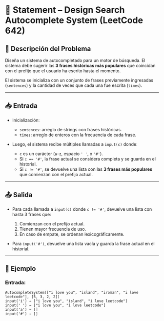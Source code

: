 # 📝 Statement – Design Search Autocomplete System (LeetCode 642)

## 🧩 Descripción del Problema

Diseña un sistema de autocompletado para un motor de búsqueda. El sistema debe sugerir las **3 frases históricas más populares** que coincidan con el prefijo que el usuario ha escrito hasta el momento.

El sistema se inicializa con un conjunto de frases previamente ingresadas (`sentences`) y la cantidad de veces que cada una fue escrita (`times`).

---

## 📥 Entrada

- Inicialización:
  - `sentences`: arreglo de strings con frases históricas.
  - `times`: arreglo de enteros con la frecuencia de cada frase.

- Luego, el sistema recibe múltiples llamadas a `input(c)` donde:
  - `c` es un carácter (`a`–`z`, espacio `' '`, o `'#'`).
  - Si `c == '#'`, la frase actual se considera completa y se guarda en el historial.
  - Si `c != '#'`, se devuelve una lista con las **3 frases más populares** que comienzan con el prefijo actual.

---

## 📤 Salida

- Para cada llamada a `input(c)` donde `c != '#'`, devuelve una lista con hasta 3 frases que:
  1. Comienzan con el prefijo actual.
  2. Tienen mayor frecuencia de uso.
  3. En caso de empate, se ordenan lexicográficamente.

- Para `input('#')`, devuelve una lista vacía y guarda la frase actual en el historial.

---

## 🧠 Ejemplo

### Entrada:
```plaintext
AutocompleteSystem(["i love you", "island", "iroman", "i love leetcode"], [5, 3, 2, 2])
input('i') → ["i love you", "island", "i love leetcode"]
input(' ') → ["i love you", "i love leetcode"]
input('a') → []
input('#') → []
```
